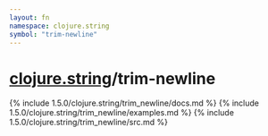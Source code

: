 ```yaml
---
layout: fn
namespace: clojure.string
symbol: "trim-newline"
---
```


# [clojure.string](../)/trim-newline

{% include 1.5.0/clojure.string/trim_newline/docs.md %}
{% include 1.5.0/clojure.string/trim_newline/examples.md %}
{% include 1.5.0/clojure.string/trim_newline/src.md %}

